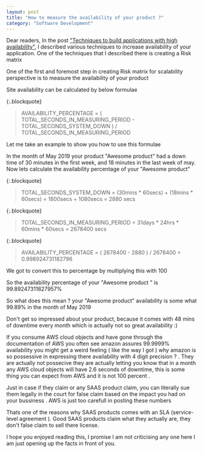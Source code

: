 ```yaml
---
layout: post
title: "How to measure the availability of your product ?"
category: "Software Development"
---
```

Dear readers, In the post ["Techniques to build applications with high availability"](/software%20development/2019/01/06/Techniques-to-build-applications-with-high-availability.html), I described various techniques to increase availability of your application. One of the techniques that I described there is creating a Risk matrix

One of the first and foremost step in creating Risk matrix for scalability perspective is to measure the availability of your product

Site availability can be calculated by below formulae

{:.blockquote}
> AVAILABILITY\_PERCENTAGE = ( TOTAL\_SECONDS\_IN\_MEASURING\_PERIOD - TOTAL\_SECONDS\_SYSTEM\_DOWN ) / TOTAL\_SECONDS\_IN\_MEASURING\_PERIOD

Let me take an example to show you how to use this formulae

In the month of May 2019 your product "Awesome product" had a down time of 30 minutes in the first week, and 18 minutes in the last week of may. Now lets calculate the availability percentage of your "Awesome product"

{:.blockquote}
> TOTAL\_SECONDS\_SYSTEM\_DOWN = (30mins \* 60secs) + (18mins \* 60secs) = 1800secs + 1080secs = 2880 secs

{:.blockquote}
> TOTAL\_SECONDS\_IN\_MEASURING\_PERIOD = 31days \* 24hrs \* 60mins \* 60secs = 2678400 secs

{:.blockquote}
> AVAILABILITY\_PERCENTAGE = ( 2678400 - 2880 ) / 2678400 = 0.998924731182796

We got to convert this to percentage by multiplying this with 100

So the availability percentage of your "Awesome product " is 99.89247311827957%

So what does this mean ? your "Awesome product" availability is some what 99.89% in the month of May 2019

Don't get so impressed about your product, because it comes with 48 mins of downtime every month which is actually not so great availability :)

If you consume AWS cloud objects and have gone through the documentation of AWS you often see amazon assures 99.9999% availability you might get a weird feeling ( like the way I got ) why amazon is so possessive in expressing there availability with 4 digit precision ? . They are actually not possecive they are actually letting you know that in a month any AWS cloud objects will have 2.6 seconds of downtime, this is some thing you can expect from AWS and it is not 100 percent .

Just in case if they claim or any SAAS product claim, you can literally sue them legally in the court for false claim based on the impact you had on your bussiness . AWS is just too carefull in posting these numbers

Thats one of the reasons why SAAS products comes with an SLA (service-level agreement ). Good SAAS products claim what they actually are, they don't false claim to sell there license.

I hope you enjoyed reading this, I promise I am not criticising any one here I am just opening up the facts in front of you.